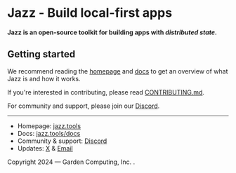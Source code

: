 # Jazz - Build local-first apps

 **Jazz is an open-source toolkit for building apps with *distributed state.***

## Getting started

We recommend reading the [homepage](https://jazz.tools) and [docs](https://jazz.tools/docs) to get an overview of what Jazz is and how it works.

If you're interested in contributing, please read [CONTRIBUTING.md](./CONTRIBUTING.md).

For community and support, please join our [Discord](https://discord.gg/utDMjHYg42).

---

- Homepage: [jazz.tools](https://jazz.tools)
- Docs: [jazz.tools/docs](https://jazz.tools/docs)
- Community & support: [Discord](https://discord.gg/utDMjHYg42)
- Updates: [X](https://x.com/jazz_tools) & [Email](https://garden.co/news)

Copyright 2024 &mdash; Garden Computing, Inc.
.

